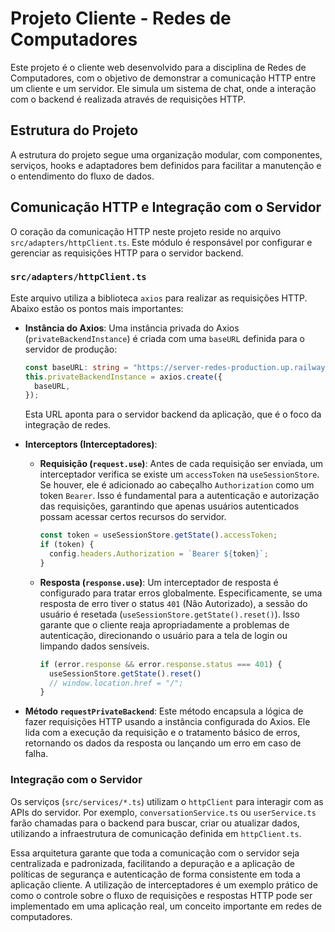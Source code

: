 # Projeto Cliente - Redes de Computadores

Este projeto é o cliente web desenvolvido para a disciplina de Redes de Computadores, com o objetivo de demonstrar a comunicação HTTP entre um cliente e um servidor. Ele simula um sistema de chat, onde a interação com o backend é realizada através de requisições HTTP.

## Estrutura do Projeto

A estrutura do projeto segue uma organização modular, com componentes, serviços, hooks e adaptadores bem definidos para facilitar a manutenção e o entendimento do fluxo de dados.

## Comunicação HTTP e Integração com o Servidor

O coração da comunicação HTTP neste projeto reside no arquivo `src/adapters/httpClient.ts`. Este módulo é responsável por configurar e gerenciar as requisições HTTP para o servidor backend.

### `src/adapters/httpClient.ts`

Este arquivo utiliza a biblioteca `axios` para realizar as requisições HTTP. Abaixo estão os pontos mais importantes:

-   **Instância do Axios**: Uma instância privada do Axios (`privateBackendInstance`) é criada com uma `baseURL` definida para o servidor de produção:
    ```typescript
    const baseURL: string = "https://server-redes-production.up.railway.app";
    this.privateBackendInstance = axios.create({
      baseURL,
    });
    ```
    Esta URL aponta para o servidor backend da aplicação, que é o foco da integração de redes.

-   **Interceptors (Interceptadores)**:
    -   **Requisição (`request.use`)**: Antes de cada requisição ser enviada, um interceptador verifica se existe um `accessToken` na `useSessionStore`. Se houver, ele é adicionado ao cabeçalho `Authorization` como um token `Bearer`. Isso é fundamental para a autenticação e autorização das requisições, garantindo que apenas usuários autenticados possam acessar certos recursos do servidor.
        ```typescript
        const token = useSessionStore.getState().accessToken;
        if (token) {
          config.headers.Authorization = `Bearer ${token}`;
        }
        ```
    -   **Resposta (`response.use`)**: Um interceptador de resposta é configurado para tratar erros globalmente. Especificamente, se uma resposta de erro tiver o status `401` (Não Autorizado), a sessão do usuário é resetada (`useSessionStore.getState().reset()`). Isso garante que o cliente reaja apropriadamente a problemas de autenticação, direcionando o usuário para a tela de login ou limpando dados sensíveis.
        ```typescript
        if (error.response && error.response.status === 401) {
          useSessionStore.getState().reset()
          // window.location.href = "/";
        }
        ```

-   **Método `requestPrivateBackend`**: Este método encapsula a lógica de fazer requisições HTTP usando a instância configurada do Axios. Ele lida com a execução da requisição e o tratamento básico de erros, retornando os dados da resposta ou lançando um erro em caso de falha.

### Integração com o Servidor

Os serviços (`src/services/*.ts`) utilizam o `httpClient` para interagir com as APIs do servidor. Por exemplo, `conversationService.ts` ou `userService.ts` farão chamadas para o backend para buscar, criar ou atualizar dados, utilizando a infraestrutura de comunicação definida em `httpClient.ts`.

Essa arquitetura garante que toda a comunicação com o servidor seja centralizada e padronizada, facilitando a depuração e a aplicação de políticas de segurança e autenticação de forma consistente em toda a aplicação cliente. A utilização de interceptadores é um exemplo prático de como o controle sobre o fluxo de requisições e respostas HTTP pode ser implementado em uma aplicação real, um conceito importante em redes de computadores.
